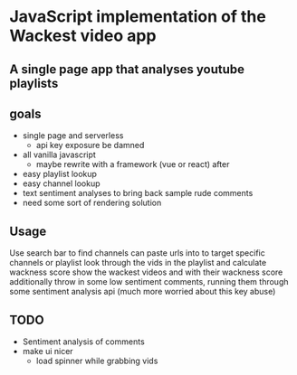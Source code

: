 # JavaScript implementation of the Wackest video app

## A single page app that analyses youtube playlists

## goals

* single page and serverless
    * api key exposure be damned
* all vanilla javascript
    * maybe rewrite with a framework (vue or react) after
* easy playlist lookup
* easy channel lookup
* text sentiment analyses to bring back sample rude comments
* need some sort of rendering solution

## Usage

Use search bar to find channels
can paste urls into to target specific channels or playlist
look through the vids in the playlist and calculate wackness score
show the wackest videos and with their wackness score
additionally throw in some low sentiment comments, running them through some sentiment analysis api (much more worried about this key abuse)


## TODO

* Sentiment analysis of comments
* make ui nicer
    * load spinner while grabbing vids
